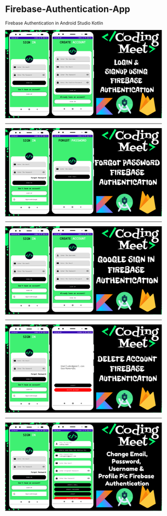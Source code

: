 # Firebase-Authentication-App
Firebase Authentication in Android Studio Kotlin

![Firebase Authentication App](screenshot/img1.png)
<hr />

![Firebase Authentication App](screenshot/img2.png)
<hr />

![Firebase Authentication App](screenshot/img3.png)
<hr />

![Firebase Authentication App](screenshot/img4.png)

<hr />

![Firebase Authentication App](screenshot/img5.png)
